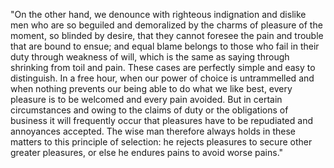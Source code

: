 "On the other hand, we denounce with righteous indignation and dislike men who are so beguiled and
 demoralized by the charms of pleasure of the moment, so blinded by desire, that they cannot foresee 
 the pain and trouble that are bound to ensue; and equal blame belongs to those who fail in their duty
 through weakness of will, which is the same as saying through shrinking from toil and pain. These 
 cases are perfectly simple and easy to distinguish. In a free hour, when our power of choice is 
 untrammelled and when nothing prevents our being able to do what we like best, every pleasure is to 
 be welcomed and every pain avoided. But in certain circumstances and owing to the claims of duty or 
 the obligations of business it will frequently occur that pleasures have to be repudiated and 
 annoyances accepted. The wise man therefore always holds in these matters to this principle of 
 selection: he rejects pleasures to secure other greater pleasures, or else he endures pains to avoid 
 worse pains."